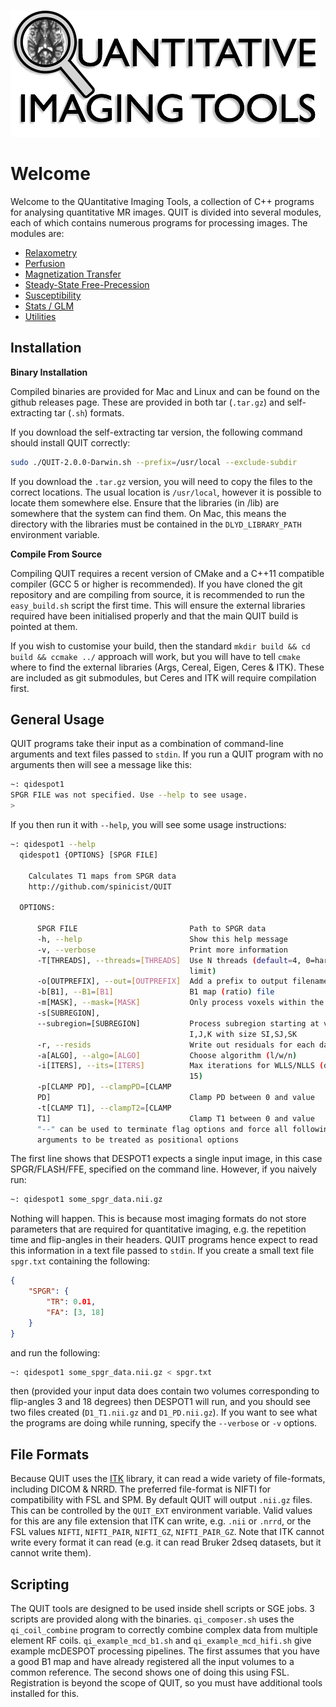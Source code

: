 ![Logo](logo.png)

# Welcome

Welcome to the QUantitative Imaging Tools, a collection of C++ programs for analysing quantitative MR images. QUIT is divided into several modules, each of which contains numerous programs for processing images. The modules are:

* [Relaxometry](Relaxometry.md)
* [Perfusion](Perfusion.md)
* [Magnetization Transfer](MT.md)
* [Steady-State Free-Precession](SSFP.md)
* [Susceptibility](Susceptibility.md)
* [Stats / GLM](Stats.md)
* [Utilities](Utilities.md)

## Installation

**Binary Installation**

Compiled binaries are provided for Mac and Linux and can be found on the github releases page. These are provided in both tar (`.tar.gz`) and self-extracting tar (`.sh`) formats.

If you download the self-extracting tar version, the following command should install QUIT correctly:

```bash
sudo ./QUIT-2.0.0-Darwin.sh --prefix=/usr/local --exclude-subdir
```

If you download the `.tar.gz` version, you will need to copy the files to the correct locations. The usual location is `/usr/local`, however it is possible to locate them somewhere else. Ensure that the libraries (in /lib) are somewhere that the system can find them. On Mac, this means the directory with the libraries must be contained in the `DLYD_LIBRARY_PATH` environment variable.

**Compile From Source**

Compiling QUIT requires a recent version of CMake and a C++11 compatible compiler (GCC 5 or higher is recommended). If you have cloned the git repository and are compiling from source, it is recommended to run the `easy_build.sh` script the first time. This will ensure the external libraries required have been initialised properly and that the main QUIT build is pointed at them.

If you wish to customise your build, then the standard `mkdir build && cd build && ccmake ../` approach will work, but you will have to tell `cmake` where to find the external libraries (Args, Cereal, Eigen, Ceres & ITK). These are included as git submodules, but Ceres and ITK will require compilation first.

## General Usage

QUIT programs take their input as a combination of command-line arguments and text files passed to `stdin`. If you run a QUIT program with no arguments then will see a message like this:

```bash
~: qidespot1
SPGR FILE was not specified. Use --help to see usage.
>
```

If you then run it with `--help`, you will see some usage instructions:

```bash
~: qidespot1 --help
  qidespot1 {OPTIONS} [SPGR FILE]

    Calculates T1 maps from SPGR data
    http://github.com/spinicist/QUIT

  OPTIONS:

      SPGR FILE                         Path to SPGR data
      -h, --help                        Show this help message
      -v, --verbose                     Print more information
      -T[THREADS], --threads=[THREADS]  Use N threads (default=4, 0=hardware
                                        limit)
      -o[OUTPREFIX], --out=[OUTPREFIX]  Add a prefix to output filenames
      -b[B1], --B1=[B1]                 B1 map (ratio) file
      -m[MASK], --mask=[MASK]           Only process voxels within the mask
      -s[SUBREGION],
      --subregion=[SUBREGION]           Process subregion starting at voxel
                                        I,J,K with size SI,SJ,SK
      -r, --resids                      Write out residuals for each data-point
      -a[ALGO], --algo=[ALGO]           Choose algorithm (l/w/n)
      -i[ITERS], --its=[ITERS]          Max iterations for WLLS/NLLS (default
                                        15)
      -p[CLAMP PD], --clampPD=[CLAMP
      PD]                               Clamp PD between 0 and value
      -t[CLAMP T1], --clampT2=[CLAMP
      T1]                               Clamp T1 between 0 and value
      "--" can be used to terminate flag options and force all following
      arguments to be treated as positional options
```

The first line shows that DESPOT1 expects a single input image, in this case SPGR/FLASH/FFE, specified on the command line. However, if you naively run:

```bash
~: qidespot1 some_spgr_data.nii.gz
```

Nothing will happen. This is because most imaging formats do not store parameters that are required for quantitative imaging, e.g. the repetition time and flip-angles in their headers. QUIT programs hence expect to read this information in a text file passed to `stdin`. If you create a small text file `spgr.txt` containing the following:

```json
{
    "SPGR": {
        "TR": 0.01,
        "FA": [3, 18]
    }
}
```

and run the following:

```bash
~: qidespot1 some_spgr_data.nii.gz < spgr.txt
```

then (provided your input data does contain two volumes corresponding to flip-angles 3 and 18 degrees) then DESPOT1 will run, and you should see two files created (`D1_T1.nii.gz` and `D1_PD.nii.gz`). If you want to see what the programs are doing while running, specify the `--verbose` or `-v` options.

## File Formats

Because QUIT uses the [ITK](http://itk.org) library, it can read a wide variety of file-formats, including DICOM & NRRD. The preferred file-format is NIFTI for compatibility with FSL and SPM. By default QUIT will output `.nii.gz` files. This can be controlled by the `QUIT_EXT` environment variable. Valid values for this are any file extension that ITK can write, e.g. `.nii` or `.nrrd`, or the FSL values `NIFTI`, `NIFTI_PAIR`, `NIFTI_GZ`, `NIFTI_PAIR_GZ`. Note that ITK cannot write every format it can read (e.g. it can read Bruker 2dseq datasets, but it cannot write them).

## Scripting

The QUIT tools are designed to be used inside shell scripts or SGE jobs. 3 scripts are provided along with the binaries. `qi_composer.sh` uses the `qi_coil_combine` program to correctly combine complex data from multiple element RF coils. `qi_example_mcd_b1.sh` and `qi_example_mcd_hifi.sh` give example mcDESPOT processing pipelines. The first assumes that you have a good B1 map and have already registered all the input volumes to a common reference. The second shows one of doing this using FSL. Registration is beyond the scope of QUIT, so you must have additional tools installed for this.